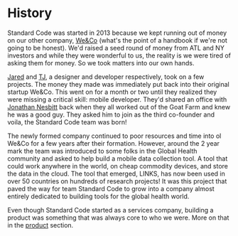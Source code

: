 # History
Standard Code was started in 2013 because we kept running out of money on our other company, [We&Co](http://www.weand.co) (what's the point of a handbook if we're not going to be honest). We'd raised a seed round of money from ATL and NY investors and while they were wonderful to us, the reality is we were tired of asking them for money. So we took matters into our own hands.

[Jared](https://www.standardco.de/jared-malan-partner-experience) and [TJ](https://www.standardco.de/tj-muehleman-partner-relationships), a designer and developer respectively, took on a few projects. The money they made was immediately put back into their original startup We&Co. This went on for a month or two until they realized they were missing a critical skill: mobile developer. They'd shared an office with [Jonathan Nesbitt](https://www.standardco.de/jonathan-nesbitt-partner-technology) back when they all worked out of the Goat Farm and knew he was a good guy. They asked him to join as the third co-founder and voila, the Standard Code team was born!

The newly formed company continued to poor resources and time into ol We&Co for a few years after their formation. However, around the 2 year mark the team was introduced to some folks in the Global Health community and asked to help build a mobile data collection tool. A tool that could work anywhere in the world, on cheap commodity devices, and store the data in the cloud. The tool that emerged, LINKS, has now been used in over 50 countries on hundreds of research projects! It was this project that paved the way for team Standard Code to grow into a company almost entirely dedicated to building tools for the global health world.

Even though Standard Code started as a services company, building a product was something that was always core to who we were. More on that in the [product](product.md) section.
